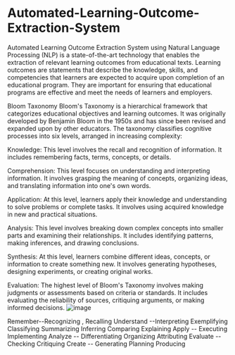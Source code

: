 # Automated-Learning-Outcome-Extraction-System
Automated Learning Outcome Extraction System using Natural Language Processing (NLP) is a state-of-the-art technology that enables the extraction of relevant learning outcomes from educational texts. Learning outcomes are statements that describe the knowledge, skills, and competencies that learners are expected to acquire upon completion of an educational program. They are important for ensuring that educational programs are effective and meet the needs of learners and employers.


Bloom Taxonomy
Bloom's Taxonomy is a hierarchical framework that categorizes educational objectives and learning outcomes. It was originally developed by Benjamin Bloom in the 1950s and has since been revised and expanded upon by other educators. The taxonomy classifies cognitive processes into six levels, arranged in increasing complexity:

Knowledge: This level involves the recall and recognition of information. It includes remembering facts, terms, concepts, or details.

Comprehension: This level focuses on understanding and interpreting information. It involves grasping the meaning of concepts, organizing ideas, and translating information into one's own words.

Application: At this level, learners apply their knowledge and understanding to solve problems or complete tasks. It involves using acquired knowledge in new and practical situations.

Analysis: This level involves breaking down complex concepts into smaller parts and examining their relationships. It includes identifying patterns, making inferences, and drawing conclusions.

Synthesis: At this level, learners combine different ideas, concepts, or information to create something new. It involves generating hypotheses, designing experiments, or creating original works.

Evaluation: The highest level of Bloom's Taxonomy involves making judgments or assessments based on criteria or standards. It includes evaluating the reliability of sources, critiquing arguments, or making informed decisions.
![image](https://github.com/Biswarup233/Automated-Learning-Outcome-Extraction-System/assets/62114211/f62c8589-e139-4e68-8a91-a8c5ebc80ae9)

Remember--Recognizing , Recalling
Understand --Interpreting Exemplifying Classifying Summarizing Inferring Comparing Explaining
Apply -- Executing Implementing
Analyze -- Differentiating Organizing Attributing
Evaluate -- Checking Critiquing
Create -- Generating Planning Producing
